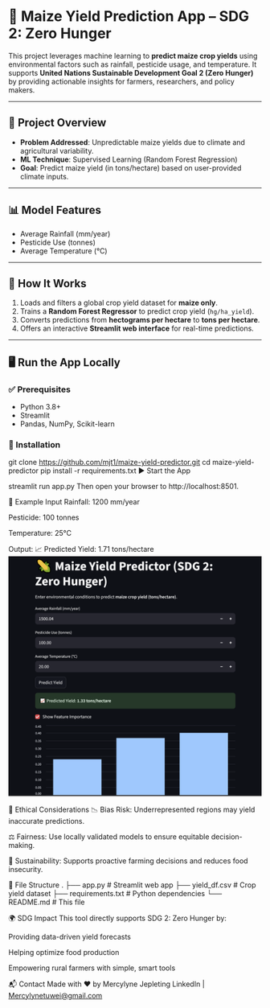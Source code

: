 
# 🌽 Maize Yield Prediction App – SDG 2: Zero Hunger

This project leverages machine learning to **predict maize crop yields** using environmental factors such as rainfall, pesticide usage, and temperature. It supports **United Nations Sustainable Development Goal 2 (Zero Hunger)** by providing actionable insights for farmers, researchers, and policy makers.

---

## 🚀 Project Overview

- **Problem Addressed**: Unpredictable maize yields due to climate and agricultural variability.
- **ML Technique**: Supervised Learning (Random Forest Regression)
- **Goal**: Predict maize yield (in tons/hectare) based on user-provided climate inputs.

---

## 📊 Model Features

- Average Rainfall (mm/year)
- Pesticide Use (tonnes)
- Average Temperature (°C)

---

## 🧠 How It Works

1. Loads and filters a global crop yield dataset for **maize only**.
2. Trains a **Random Forest Regressor** to predict crop yield (`hg/ha_yield`).
3. Converts predictions from **hectograms per hectare** to **tons per hectare**.
4. Offers an interactive **Streamlit web interface** for real-time predictions.

---

## 🖥️ Run the App Locally

### ✅ Prerequisites

- Python 3.8+
- Streamlit
- Pandas, NumPy, Scikit-learn

### 🔧 Installation

git clone https://github.com/mjt1/maize-yield-predictor.git
cd maize-yield-predictor
pip install -r requirements.txt
▶️ Start the App

streamlit run app.py
Then open your browser to http://localhost:8501.

🧾 Example Input
Rainfall: 1200 mm/year

Pesticide: 100 tonnes

Temperature: 25°C

Output: 📈 Predicted Yield: 1.71 tons/hectare
![alt text](image.png)


🧠 Ethical Considerations
📉 Bias Risk: Underrepresented regions may yield inaccurate predictions.

⚖️ Fairness: Use locally validated models to ensure equitable decision-making.

🌿 Sustainability: Supports proactive farming decisions and reduces food insecurity.

📂 File Structure
.
├── app.py               # Streamlit web app
├── yield_df.csv         # Crop yield dataset
├── requirements.txt     # Python dependencies
└── README.md            # This file

🌍 SDG Impact
This tool directly supports SDG 2: Zero Hunger by:

Providing data-driven yield forecasts

Helping optimize food production

Empowering rural farmers with simple, smart tools

📬 Contact
Made with ❤️ by Mercylyne Jepleting
LinkedIn | Mercylynetuwei@gmail.com

